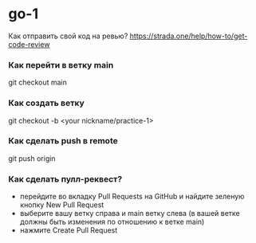 # go-1

Как отправить свой код на ревью? https://strada.one/help/how-to/get-code-review

### Как перейти в ветку main
git checkout main

### Как создать ветку
git checkout -b <your nickname/practice-1>


### Как сделать push в remote
git push origin <your branch name>

### Как сделать пулл-реквест?
- перейдите во вкладку Pull Requests на GitHub и найдите зеленую кнопку New Pull Request
- выберите вашу ветку справа и main ветку слева (в вашей ветке должны быть изменения по отношению к ветке main)
- нажмите Create Pull Request
